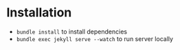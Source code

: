 # Installation

* `bundle install` to install dependencies
* `bundle exec jekyll serve --watch` to run server locally